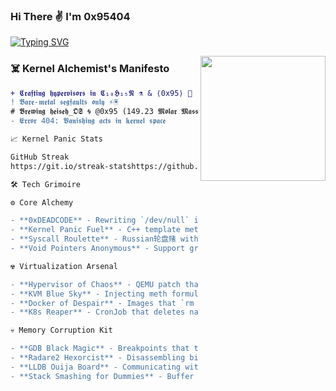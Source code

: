 ### Hi There ✌️ I'm 0x95404 

[![Typing SVG](https://readme-typing-svg.herokuapp.com?font=Hack+NERD+Font&size=24&duration=4000&color=00F7FF&background=000000&center=true&vCenter=true&width=900&lines=𝕳𝖔𝖕𝖊𝖋𝖚𝖑𝖓𝖊𝖘𝖘+𝖎+𝖜𝖎𝖑𝖑+𝖛𝖆𝖓𝖎𝖘𝖍+𝖜𝖎𝖙𝖍+𝖙𝖍𝖊+𝖘𝖆𝖓𝖉𝖘+𝖔𝖋+𝖙𝖎𝖒𝖊;𝕭𝖊𝖞𝖔𝖓𝖉+𝖙𝖍𝖊+𝖍𝖔𝖗𝖎𝖟𝖔𝖓+𝖎𝖓+𝕱𝖚𝖑𝖑+𝕸𝖊𝖆𝖘𝖚𝖗𝖊𝖘)](https://git.io/typing-svg)

<img align="right" src="https://i.giphy.com/media/LmNwrBhejkK9EFP504/200w.webp" width="200" />

### **☠️ Kernel Alchemist's Manifesto**
```diff
+ 𝕮𝖗𝖆𝖋𝖙𝖎𝖓𝖌 𝖍𝖞𝖕𝖊𝖗𝖛𝖎𝖘𝖔𝖗𝖘 𝖎𝖓 𝕮₁₀𝕳₁₅𝕹 ⚗️ & ⟨0x95⟩ 🔣  
! 𝕭𝖆𝖗𝖊-𝖒𝖊𝖙𝖆𝖑 𝖘𝖊𝖌𝖋𝖆𝖚𝖑𝖙𝖘 𝖔𝖓𝖑𝖞 ⚡🖲️  
# 𝕭𝖗𝖊𝖜𝖎𝖓𝖌 𝖍𝖊𝖎𝖘𝖊𝖍_𝕺𝕾 🌀 @0x95 (149.23 𝕸𝖔𝖑𝖆𝖗 𝕸𝖆𝖘𝖘)  
- 𝕰𝖗𝖗𝖔𝖗 404: 𝖁𝖆𝖓𝖎𝖘𝖍𝖎𝖓𝖌 𝖆𝖈𝖙𝖘 𝖎𝖓 𝖐𝖊𝖗𝖓𝖊𝖑 𝖘𝖕𝖆𝖈𝖊  

📈 Kernel Panic Stats

GitHub Streak
https://git.io/streak-statshttps://github.com/0x95404

🛠️ Tech Grimoire

⚙️ Core Alchemy

- **0xDEADCODE** - Rewriting `/dev/null` in hex  
- **Kernel Panic Fuel** - C++ template metaprogramming that segfaults on sight  
- **Syscall Roulette** - Russian轮盘赌 with `fork()`  
- **Void Pointers Anonymous** - Support group for dereferencing addicts  

☢️ Virtualization Arsenal

- **Hypervisor of Chaos** - QEMU patch that randomizes CPUID  
- **KVM Blue Sky** - Injecting meth formulas into VM entropy pools  
- **Docker of Despair** - Images that `rm -rf /*` on `docker stop`  
- **K8s Reaper** - CronJob that deletes namespaces at midnight  

💀 Memory Corruption Kit

- **GDB Black Magic** - Breakpoints that trigger triple faults  
- **Radare2 Hexorcist** - Disassembling binaries into I Ching hexagrams  
- **LLDB Ouija Board** - Communicating with dead processes  
- **Stack Smashing for Dummies** - Buffer overflow coloring book  


